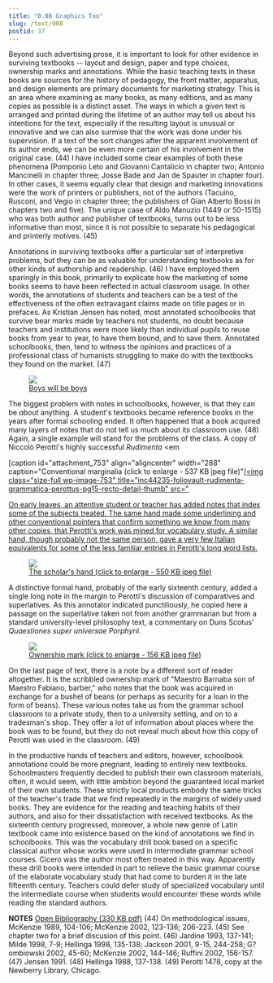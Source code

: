 ```yaml
---
title: "0.08 Graphics Too"
slug: /text/008
postid: 37
---
```

Beyond such advertising prose, it is important to look for other evidence in surviving textbooks -- layout and design, paper and type choices, ownership marks and annotations. While the basic teaching texts in these books are sources for the history of pedagogy, the front matter, apparatus, and design elements are primary documents for marketing strategy. This is an area where examining as many books, as many editions, and as many copies as possible is a distinct asset. The ways in which a given text is arranged and printed during the lifetime of an author may tell us about his intentions for the text, especially if the resulting layout is unusual or innovative and we can also surmise that the work was done under his supervision. If a text of the sort changes after the apparent involvement of its author ends, we can be even more certain of his involvement in the original case. (44) I have included some clear examples of both these phenomena (Pomponio Leto and Giovanni Cantalicio in chapter two; Antonio Mancinelli in chapter three; Josse Bade and Jan de Spauter in chapter four). In other cases, it seems equally clear that design and marketing innovations were the work of printers or publishers, not of the authors (Tacuino, Rusconi, and Vegio in chapter three; the publishers of Gian Alberto Bossi in chapters two and five). The unique case of Aldo Manuzio (1449 or 50-1515) who was both author and publisher of textbooks, turns out to be less informative than most, since it is not possible to separate his pedagogical and printerly motives. (45)

Annotations in surviving textbooks offer a particular set of interpretive problems, but they can be as valuable for understanding textbooks as for other kinds of authorship and readership. (46) I have employed them sparingly in this book, primarily to explicate how the marketing of some books seems to have been reflected in actual classroom usage. In other words, the annotations of students and teachers can be a test of the effectiveness of the often extravagant claims made on title pages or in prefaces. As Kristian Jensen has noted, most annotated schoolbooks that survive bear marks made by teachers not students, no doubt because teachers and institutions were more likely than individual pupils to reuse books from year to year, to have them bound, and to save them. Annotated schoolbooks, then, tend to witness the opinions and practices of a professional class of humanists struggling to make do with the textbooks they found on the market. (47)

<figure class="mkdn-figure">
    <a href="/images_full/0.00_Introduction/Inc.4423.5,-(folio,vault)-Rudimenta-Grammatica,-Perottus-pg.109-verso.jpg" class="mkdn-image-link">
    <img class="mkdn-image" src="/images_full/0.00_Introduction/Inc.4423.5,-(folio,vault)-Rudimenta-Grammatica,-Perottus-pg.109-verso.jpg" />
    <figcaption class="mkdn-figcaption">Boys will be boys</figcaption>
    </a>
</figure>

The biggest problem with notes in schoolbooks, however, is that they can be <em>about</em> anything. A student's textbooks became reference books in the years after formal schooling ended. It often happened that a book acquired many layers of notes that do not tell us much about its classroom use. (48) Again, a single example will stand for the problems of the class. A copy of Niccolò Perotti's highly successful <em>Rudimenta</em> <em

[caption id="attachment_753" align="aligncenter" width="288" caption="Conventional marginalia (click to enlarge - 537 KB jpeg file)"]<a rel="pop-up" href="http://www.humanismforsale.org/textimages_full/0.00_Introduction/Inc.4423.5,-(folio,vault)-Rudimenta-Grammatica,-Perottus-pg.15-recto.jpg"><img class="size-full wp-image-753" title="inc44235-foliovault-rudimenta-grammatica-perottus-pg15-recto-detail-thumb" src="

On early leaves, an attentive student or teacher has added notes that index some of the subjects treated. The same hand made some underlining and other conventional pointers that confirm something we know from many other copies, that Perotti's work was mined for vocabulary study. A similar hand, though probably not the same person, gave a very few Italian equivalents for some of the less familiar entries in Perotti's long word lists.

<figure class="mkdn-figure">
    <a href="/images_full/0.00_Introduction/Inc.4423.5,-(folio,vault)-Rudimenta-Grammatica,-Perottus,-pg.64-recto.jpg" class="mkdn-image-link">
    <img class="mkdn-image" src="/images_full/0.00_Introduction/Inc.4423.5,-(folio,vault)-Rudimenta-Grammatica,-Perottus,-pg.64-recto.jpg" />
    <figcaption class="mkdn-figcaption">The scholar's hand (click to enlarge - 550 KB jpeg file)</figcaption>
    </a>
</figure>

A distinctive formal hand, probably of the early sixteenth century, added a single long note in the margin to Perotti's discussion of comparatives and superlatives. As this annotator indicated punctiliously, he copied here a passage on the superlative taken not from another grammarian but from a standard university-level philosophy text, a commentary on Duns Scotus' <em>Quaestiones super universae Porphyrii</em>.

<figure class="mkdn-figure">
    <a href="/images_full/0.00_Introduction/Inc.4423.5,-(folio,vault)-Rudimenta-Grammatica,-Perottus-DETAIL-pg.109-recto.jpg" class="mkdn-image-link">
    <img class="mkdn-image" src="/images_full/0.00_Introduction/Inc.4423.5,-(folio,vault)-Rudimenta-Grammatica,-Perottus-DETAIL-pg.109-recto.jpg" />
    <figcaption class="mkdn-figcaption">Ownership mark (click to enlarge - 156 KB jpeg file)</figcaption>
    </a>
</figure>

On the last page of text, there is a note by a different sort of reader altogether. It is the scribbled ownership mark of "Maestro Barnaba son of Maestro Fabiano, barber," who notes that the book was acquired in exchange for a bushel of beans (or perhaps as security for a loan in the form of beans). These various notes take us from the grammar school classroom to a private study, then to a university setting, and on to a tradesman's shop. They offer a lot of information about places where the book was to be found, but they do not reveal much about how this copy of Perotti was used in the classroom. (49)

In the productive hands of teachers and editors, however, schoolbook annotations could be more pregnant, leading to entirely new textbooks. Schoolmasters frequently decided to publish their own classroom materials, often, it would seem, with little ambition beyond the guaranteed local market of their own students. These strictly local products embody the same tricks of the teacher's trade that we find repeatedly in the margins of widely used books. They are evidence for the reading and teaching habits of their authors, and also for their dissatisfaction with received textbooks. As the sixteenth century progressed, moreover, a whole new genre of Latin textbook came into existence based on the kind of annotations we find in schoolbooks. This was the vocabulary drill book based on a specific classical author whose works were used in intermediate grammar school courses. Cicero was the author most often treated in this way. Apparently these drill books were intended in part to relieve the basic grammar course of the elaborate vocabulary study that had come to burden it in the late fifteenth century. Teachers could defer study of specialized vocabulary until the intermediate course when students would encounter these words while reading the standard authors.

<strong>NOTES</strong>
<a href="http://www.humanismforsale.org/bibliography.pdf" target="new">Open Bibliography (330 KB pdf)</a>
(44) On methodological issues, McKenzie 1989, 104-106; McKenzie 2002, 123-136; 206-223.
(45) See chapter two for a brief discusion of this point.
(46) Jardine 1993, 137-141; Milde 1998, 7-9; Hellinga 1998, 135-138; Jackson 2001, 9-15, 244-258; G?ombiowski 2002, 45-60; McKenzie 2002, 144-146; Ruffini 2002, 156-157.
(47) Jensen 1991.
(48) Hellinga 1988, 137-138.
(49) Perotti 1478, copy at the Newberry Library, Chicago.
